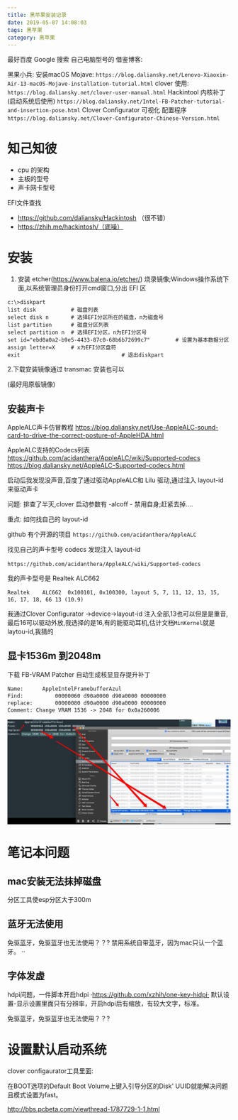 ```yaml
---
title: 黑苹果安装记录
date: 2019-05-07 14:08:03
tags: 黑苹果
category: 黑苹果
---
```


最好百度 Google 搜索 自己电脑型号的
借鉴博客:

黑果小兵:
安装macOS Mojave:
`https://blog.daliansky.net/Lenovo-Xiaoxin-Air-13-macOS-Mojave-installation-tutorial.html`
clover 使用:
`https://blog.daliansky.net/clover-user-manual.html`
Hackintool 内核补丁(启动系统后使用)
`https://blog.daliansky.net/Intel-FB-Patcher-tutorial-and-insertion-pose.html`
Clover Configurator 可视化 配置程序
`https://blog.daliansky.net/Clover-Configurator-Chinese-Version.html`

# 知己知彼

* cpu 的架构
* 主板的型号
* 声卡网卡型号

EFI文件查找
* https://github.com/daliansky/Hackintosh （很不错）
* https://zhih.me/hackintosh/（底噪）


# 安装

1. 安装 etcher(https://www.balena.io/etcher/) 烧录镜像;Windows操作系统下面,以系统管理员身份打开cmd窗口,分出 EFI 区

```
c:\>diskpart
list disk           # 磁盘列表
select disk n       # 选择EFI分区所在的磁盘，n为磁盘号
list partition      # 磁盘分区列表
select partition n  # 选择EFI分区，n为EFI分区号
set id="ebd0a0a2-b9e5-4433-87c0-68b6b72699c7"        # 设置为基本数据分区
assign letter=X     # x为EFI分区盘符
exit                                # 退出diskpart
```
2.下载安装镜像通过 transmac 安装也可以

(最好用原版镜像)

## 安装声卡

AppleALC声卡仿冒教程
https://blog.daliansky.net/Use-AppleALC-sound-card-to-drive-the-correct-posture-of-AppleHDA.html 

AppleALC支持的Codecs列表
https://github.com/acidanthera/AppleALC/wiki/Supported-codecs
https://blog.daliansky.net/AppleALC-Supported-codecs.html 



启动后我发现没声音,百度了通过驱动AppleALC和 Lilu 驱动,通过注入 layout-id 来驱动声卡

问题: 排查了半天,clover 启动参数有 -alcoff - 禁用自身;赶紧去掉....

重点: 如何找自己的  layout-id 

 github 有个开源的项目 `https://github.com/acidanthera/AppleALC`
 
 找见自己的声卡型号 codecs 发现注入 layout-id 
 
 `https://github.com/acidanthera/AppleALC/wiki/Supported-codecs`
 
  我的声卡型号是 Realtek ALC662
  
  ```
 Realtek	ALC662	0x100101, 0x100300, layout 5, 7, 11, 12, 13, 15, 16, 17, 18, 66	13 (10.9)	
  ```

 我通过Clover Configurator ->device->layout-id 注入全部,13也可以但是是重音,最后16可以驱动外放,我选择的是16,有的能驱动耳机,估计文档`MinKernel`就是 laytou-id,我猜的
 
## 显卡1536m 到2048m

下载 FB-VRAM Patcher 自动生成核显显存提升补丁

```
Name:	   AppleIntelFramebufferAzul
Find:          00000060 d90a0000 d90a0000 00000000 
replace:	   00000080 d90a0000 d90a0000 00000000
Comment: Change VRAM 1536 -> 2048 for 0x0a260006
```
![avatar](/uploads/20200824/hack1111.jpg)


# 笔记本问题
## mac安装无法抹掉磁盘

分区工具使esp分区大于300m

## 蓝牙无法使用

免驱蓝牙，免驱蓝牙也无法使用？？?
禁用系统自带蓝牙，因为mac只认一个蓝牙。
··
## 字体发虚
hdpi问题，一件脚本开启hdpi
·https://github.com/xzhih/one-key-hidpi·
默认设置-显示设置里面只有分辨率，开启hdpi后有缩放，有较大文字，标准。

免驱蓝牙，免驱蓝牙也无法使用？？?

# 设置默认启动系统

clover configaurator工具里面:

在BOOT选项的Default Boot Volume上键入引导分区的Disk' UUID就能解决问题且模式设置为fast。

http://bbs.pcbeta.com/viewthread-1787729-1-1.html
